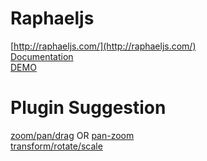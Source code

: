 Raphaeljs
===

[http://raphaeljs.com/](http://raphaeljs.com/)<br/>
[Documentation](http://raphaeljs.com/reference.html)<br/>
[DEMO](http://huei90.github.io/F2E-Knowledge-Database-by-Huei/svg-example/index.html)

Plugin Suggestion
===

[zoom/pan/drag](https://github.com/andrewseddon/raphael-zpd) OR [pan-zoom](https://github.com/escobar5/raphael-pan-zoom) <br/>
[transform/rotate/scale](https://github.com/ElbertF/Raphael.FreeTransform)<br/>